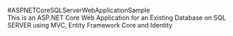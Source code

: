 #ASPNETCoreSQLServerWebApplicationSample    
This is an ASP.NET Core Web Application for an Existing Database on SQL SERVER using MVC, Entity Framework Core and Identity
